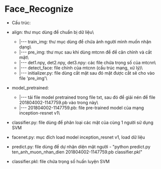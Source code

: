 # Face_Recognize
- Cấu trúc:
- align: thư mục dùng để chuẩn bị dữ liệu\\
	- |--- train_img:	thư mục dùng để chứa ảnh người mình muốn nhận dạng\\
	- |--- pre_img:		thư mục sau khi dùng mtcnn để để căn chỉnh và cắt mặt\\
	- |--- det1.npy, det2.npy, det3.npy: các file chứa trọng số của mtcnn\\
	- |--- detect_face:	file chính của mtcnn (cấu trúc mạng, xử lý)\\
	- |--- initializer.py:	file dùng cắt mặt sau đó mặt được cắt sẽ cho vào file 'pre_img'\\
- model_pretrained: 
	- |--- tải file model pretrained trong file txt, sau đó để giải nén để file 201804002-1147759.pb vào trong này\\
	- |--- 201804002-1147759.pb: file pre-trained model của mạng inception-resnet v1\\

- classifier.py: file dùng để phân loại các mặt của cùng 1 người sử dụng SVM

- facenet.py: mục đích load model inception_resnet v1, load dữ liệu

- predict.py: file dùng để dự nhận diện mặt người - "python predict.py ten_anh_muon_nhan_dien 201804002-1147759.pb classifier.pkl"

- classifier.pkl: file chứa trọng số huấn luyện SVM
